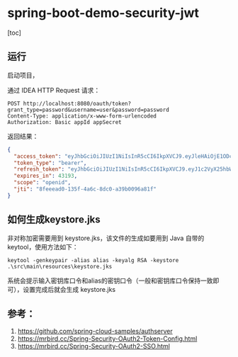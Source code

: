 # spring-boot-demo-security-jwt

[toc]

## 运行

启动项目，

通过 IDEA HTTP Request 请求：

```http
POST http://localhost:8080/oauth/token?grant_type=password&username=user&password=password
Content-Type: application/x-www-form-urlencoded
Authorization: Basic appId appSecret
```

返回结果：

```json
{
  "access_token": "eyJhbGciOiJIUzI1NiIsInR5cCI6IkpXVCJ9.eyJleHAiOjE1ODcwMTA5MjgsInVzZXJfbmFtZSI6InVzZXIiLCJhdXRob3JpdGllcyI6WyJST0xFX1VTRVIiXSwianRpIjoiOGZlZWVhZDAtMTM1Zi00YTZjLThkYzAtYTM5YjAwOTZhODFmIiwiY2xpZW50X2lkIjoiYXBwSWQiLCJzY29wZSI6WyJvcGVuaWQiXX0.WgmJGLOWO3wnLg2x9HSZhM5j1pZuiufcOgeTAz98bnY",
  "token_type": "bearer",
  "refresh_token": "eyJhbGciOiJIUzI1NiIsInR5cCI6IkpXVCJ9.eyJ1c2VyX25hbWUiOiJ1c2VyIiwic2NvcGUiOlsib3BlbmlkIl0sImF0aSI6IjhmZWVlYWQwLTEzNWYtNGE2Yy04ZGMwLWEzOWIwMDk2YTgxZiIsImV4cCI6MTU4OTU1OTcyOCwiYXV0aG9yaXRpZXMiOlsiUk9MRV9VU0VSIl0sImp0aSI6IjcxZTcwM2RkLTUwNmEtNDY3My1hMjI4LTU2OTE1OTRjMjA0YSIsImNsaWVudF9pZCI6ImFwcElkIn0.lp8YMqm80yfnj66iCZjBEhh4s67UY9rnee6_i6W4KXc",
  "expires_in": 43193,
  "scope": "openid",
  "jti": "8feeead0-135f-4a6c-8dc0-a39b0096a81f"
}
```

## 如何生成keystore.jks
非对称加密需要用到 keystore.jks，该文件的生成如要用到 Java 自带的 keytool，使用方法如下：
```shell
keytool -genkeypair -alias alias -keyalg RSA -keystore .\src\main\resources\keystore.jks
```
系统会提示输入密钥库口令和alias的密钥口令（一般和密钥库口令保持一致即可），设置完成后就会生成 keystore.jks


## 参考：

1. https://github.com/spring-cloud-samples/authserver
2. https://mrbird.cc/Spring-Security-OAuth2-Token-Config.html
3. https://mrbird.cc/Spring-Security-OAuth2-SSO.html

